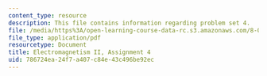 ```yaml
---
content_type: resource
description: This file contains information regarding problem set 4.
file: /media/https%3A/open-learning-course-data-rc.s3.amazonaws.com/8-07-electromagnetism-ii-fall-2012/786724ea24f7a407c84e43c496be92ec_MIT8_07F12_pset04.pdf
file_type: application/pdf
resourcetype: Document
title: Electromagnetism II, Assignment 4
uid: 786724ea-24f7-a407-c84e-43c496be92ec
---
```

